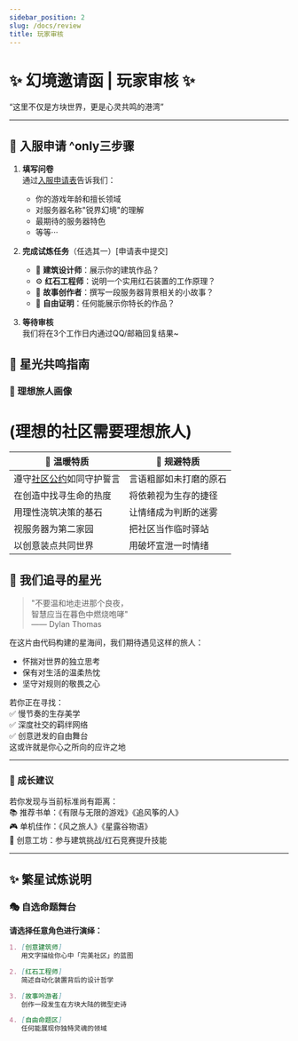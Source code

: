 ```yaml
---
sidebar_position: 2
slug: /docs/review
title: 玩家审核
---
```


# ✨ **幻境邀请函 | 玩家审核** ✨  

“这里不仅是方块世界，更是心灵共鸣的港湾”

---

## 📝 入服申请 ^only三步骤
1. **填写问卷**  
   通过[入服申请表](#)告诉我们：
   - 你的游戏年龄和擅长领域
   - 对服务器名称"锐界幻境"的理解
   - 最期待的服务器特色
   - 等等···

2. **完成试炼任务**（任选其一）[申请表中提交]
   - 🧱 **建筑设计师**：展示你的建筑作品？  
   - ⚙️ **红石工程师**：说明一个实用红石装置的工作原理？  
   - 📖 **故事创作者**：撰写一段服务器背景相关的小故事？  
   - 🎨 **自由证明**：任何能展示你特长的作品？

3. **等待审核**  
    我们将在3个工作日内通过QQ/邮箱回复结果~

## 🌠 星光共鸣指南

### 🧭 理想旅人画像 
# (理想的社区需要理想旅人)

| 🌸 温暖特质 | 🚫 规避特质 |
|-------------|-------------|
| 遵守[社区公约](#)如同守护誓言 | 言语粗鄙如未打磨的原石 |
| 在创造中找寻生命的热度 | 将依赖视为生存的捷径 |
| 用理性浇筑决策的基石 | 让情绪成为判断的迷雾 |
| 视服务器为第二家园 | 把社区当作临时驿站 |
| 以创意装点共同世界 | 用破坏宣泄一时情绪 |

## 🌌 我们追寻的星光

> "不要温和地走进那个良夜，  
> 智慧应当在暮色中燃烧咆哮"  
> —— Dylan Thomas

在这片由代码构建的星海间，我们期待遇见这样的旅人：  
- 怀揣对世界的独立思考  
- 保有对生活的温柔热忱  
- 坚守对规则的敬畏之心  

若你正在寻找：  
✅ 慢节奏的生存美学  
✅ 深度社交的羁绊网络  
✅ 创意迸发的自由舞台  
这或许就是你心之所向的应许之地

---

### 🌱 成长建议
若你发现与当前标准尚有距离：  
📚 推荐书单：《有限与无限的游戏》《追风筝的人》  
🎮 单机佳作：《风之旅人》《星露谷物语》  
🎨 创意工坊：参与建筑挑战/红石竞赛提升技能

---

## ✨ 繁星试炼说明

### 🎭 自选命题舞台
**请选择任意角色进行演绎：**

```markdown
1. [创意建筑师]  
   用文字描绘你心中「完美社区」的蓝图

2. [红石工程师]  
   简述自动化装置背后的设计哲学

3. [故事吟游者]  
   创作一段发生在方块大陆的微型史诗

4. [自由命题区]  
   任何能展现你独特灵魂的领域
